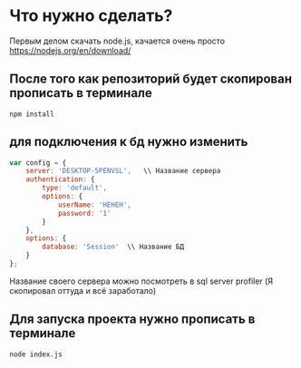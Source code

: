 # Что нужно сделать?

Первым делом скачать node.js, качается очень просто
https://nodejs.org/en/download/


## После того как репозиторий будет скопирован прописать в терминале

`npm install`



## для подключения к бд нужно изменить 

```javascript
var config = {  
    server: 'DESKTOP-5PENVSL',   \\ Название сервера
    authentication: {
        type: 'default',
        options: {
            userName: 'HEHEH', 
            password: '1'  
        }
    },
    options: {
        database: 'Session'  \\ Название БД
    }
};
```

Название своего сервера можно посмотреть в sql server profiler (Я скопировал оттуда и всё заработало)


## Для запуска проекта нужно прописать в терминале
` node index.js `
